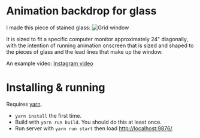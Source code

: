 # Animation backdrop for glass
I made this piece of stained glass:
![Grid window](readme-src/IMG_20170315_211141.jpg)

It is sized to fit a specific computer monitor approximately 24" diagonally, with the intention of running animation onscreen that is sized and shaped to the pieces of glass and the lead lines that make up the window.

An example video:
[Instagram video](https://www.instagram.com/p/BWbo6g5Dcv_/)

# Installing & running
Requires [yarn](https://yarnpkg.com/).

* `yarn install` the first time.
* Build with `yarn run build`. You should do this at least once.
* Run server with `yarn run start` then load [http://localhost:9876/](http://localhost:9876/).